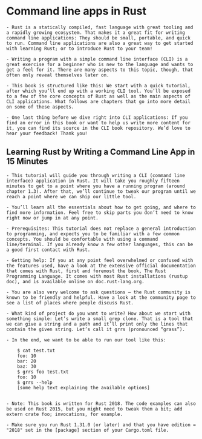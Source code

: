 
# Command line apps in Rust
    
    - Rust is a statically compiled, fast language with great tooling and a rapidly growing ecosystem. That makes it a great fit for writing command line applications: They should be small, portable, and quick to run. Command line applications are also a great way to get started with learning Rust; or to introduce Rust to your team!

    - Writing a program with a simple command line interface (CLI) is a great exercise for a beginner who is new to the language and wants to get a feel for it. There are many aspects to this topic, though, that often only reveal themselves later on.

    - This book is structured like this: We start with a quick tutorial, after which you’ll end up with a working CLI tool. You’ll be exposed to a few of the core concepts of Rust as well as the main aspects of CLI applications. What follows are chapters that go into more detail on some of these aspects.

    - One last thing before we dive right into CLI applications: If you find an error in this book or want to help us write more content for it, you can find its source in the CLI book repository. We’d love to hear your feedback! Thank you!



## Learning Rust by Writing a Command Line App in 15 Minutes
    
    - This tutorial will guide you through writing a CLI (command line interface) application in Rust. It will take you roughly fifteen minutes to get to a point where you have a running program (around chapter 1.3). After that, we’ll continue to tweak our program until we reach a point where we can ship our little tool.

    - You’ll learn all the essentials about how to get going, and where to find more information. Feel free to skip parts you don’t need to know right now or jump in at any point.

    - Prerequisites: This tutorial does not replace a general introduction to programming, and expects you to be familiar with a few common concepts. You should be comfortable with using a command line/terminal. If you already know a few other languages, this can be a good first contact with Rust.

    - Getting help: If you at any point feel overwhelmed or confused with the features used, have a look at the extensive official documentation that comes with Rust, first and foremost the book, The Rust Programming Language. It comes with most Rust installations (rustup doc), and is available online on doc.rust-lang.org.

    - You are also very welcome to ask questions – the Rust community is known to be friendly and helpful. Have a look at the community page to see a list of places where people discuss Rust.

    - What kind of project do you want to write? How about we start with something simple: Let’s write a small grep clone. That is a tool that we can give a string and a path and it’ll print only the lines that contain the given string. Let’s call it grrs (pronounced “grass”).

    - In the end, we want to be able to run our tool like this:

        $ cat test.txt
        foo: 10
        bar: 20
        baz: 30
        $ grrs foo test.txt
        foo: 10
        $ grrs --help
        [some help text explaining the available options]

    
    - Note: This book is written for Rust 2018. The code examples can also be used on Rust 2015, but you might need to tweak them a bit; add extern crate foo; invocations, for example.

    - Make sure you run Rust 1.31.0 (or later) and that you have edition = "2018" set in the [package] section of your Cargo.toml file.
